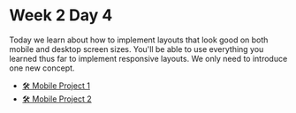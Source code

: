 # Week 2 Day 4

Today we learn about how to implement layouts that look good on both mobile and desktop screen
sizes. You'll be able to use everything you learned thus far to implement responsive layouts. We
only need to introduce one new concept.

- [🛠️ Mobile Project 1](./mobile_project_1/)
- [🛠️ Mobile Project 2](./mobile_project_2/)
